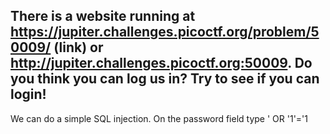 ## There is a website running at https://jupiter.challenges.picoctf.org/problem/50009/ (link) or http://jupiter.challenges.picoctf.org:50009. Do you think you can log us in? Try to see if you can login!


We can do a simple SQL injection. On the password field type ' OR '1'='1
